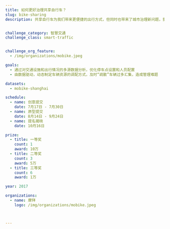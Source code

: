 ```yaml
---
title: 如何更好治理共享自行车？
slug: bike-sharing
description: 共享自行车为我们带来更便捷的出行方式，但同时也带来了城市治理新问题，我们如何通过数据去解决？


challenge_category: 智慧交通
challenge_class: smart-traffic


challenge_org_feature: 
  - /img/organizations/mobike.jpeg

goals:
  - 通过对交通设施和出行情况的多源数据分析，优化停车点设置和人员配置
  - 由数据驱动，动态制定车辆资源的调配方式，及时“疏散”车辆过多汇集，造成管理难题

datasets:
  - mobike-shanghai

schedule:
  - name: 创意提交
    date: 7月17日 - 7月30日
  - name: 原型提交
    date: 8月14日 - 9月24日
  - name: 提名揭晓
    date: 10月16日

prize: 
  - title: 一等奖
    count: 1
    award: 10万
  - title: 二等奖
    count: 3
    award: 5万
  - title: 三等奖
    count: 6
    award: 1万

year: 2017

organizations:
  - name: 摩拜
    logo: /img/organizations/mobike.jpeg



---
```

